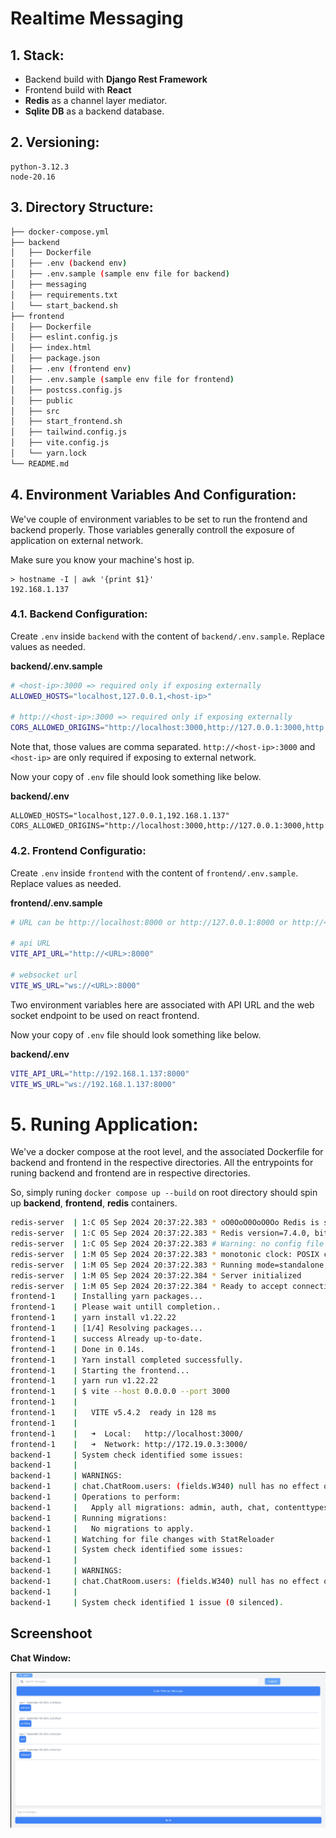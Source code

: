 # Realtime Messaging

## 1. Stack:
- Backend build with **Django Rest Framework**
- Frontend build with **React**
- **Redis** as a channel layer mediator.
- **Sqlite DB** as a backend database.

## 2. Versioning:

```
python-3.12.3
node-20.16
```

## 3. Directory Structure:

```sh
├── docker-compose.yml
├── backend
│   ├── Dockerfile
│   ├── .env (backend env)
│   ├── .env.sample (sample env file for backend)
│   ├── messaging
│   ├── requirements.txt
│   └── start_backend.sh
├── frontend
│   ├── Dockerfile
│   ├── eslint.config.js
│   ├── index.html
│   ├── package.json
│   ├── .env (frontend env)
│   ├── .env.sample (sample env file for frontend)
│   ├── postcss.config.js
│   ├── public
│   ├── src
│   ├── start_frontend.sh
│   ├── tailwind.config.js
│   ├── vite.config.js
│   └── yarn.lock
└── README.md
```

## 4. Environment Variables And Configuration:

We've couple of environment variables to be set to run the frontend and backend properly. Those variables generally controll the exposure of application on external network.

Make sure you know your machine's host ip.

```
> hostname -I | awk '{print $1}'
192.168.1.137
```


### 4.1. Backend Configuration:

Create `.env` inside ``backend`` with the content of ``backend/.env.sample``. Replace values as needed.

**backend/.env.sample**
```sh
# <host-ip>:3000 => required only if exposing externally
ALLOWED_HOSTS="localhost,127.0.0.1,<host-ip>"

# http://<host-ip>:3000 => required only if exposing externally
CORS_ALLOWED_ORIGINS="http://localhost:3000,http://127.0.0.1:3000,http://<host-ip>:3000"
```

Note that, those values are comma separated. ``http://<host-ip>:3000`` and ``<host-ip>`` are only required if exposing to external network.

Now your copy of ``.env`` file should look something like below.

**backend/.env**
```
ALLOWED_HOSTS="localhost,127.0.0.1,192.168.1.137"
CORS_ALLOWED_ORIGINS="http://localhost:3000,http://127.0.0.1:3000,http://192.168.1.137:3000"
```

### 4.2. Frontend Configuratio:

Create `.env` inside ``frontend`` with the content of ``frontend/.env.sample``. Replace values as needed.


**frontend/.env.sample**
```sh
# URL can be http://localhost:8000 or http://127.0.0.1:8000 or http://<host_ip>:8000

# api URL
VITE_API_URL="http://<URL>:8000"

# websocket url
VITE_WS_URL="ws://<URL>:8000"
```

Two environment variables here are associated with API URL and the web socket endpoint to be used on react frontend.

Now your copy of ``.env`` file should look something like below.

**backend/.env**
```sh
VITE_API_URL="http://192.168.1.137:8000"
VITE_WS_URL="ws://192.168.1.137:8000"
```

# 5. Runing Application:

We've a docker compose at the root level, and the associated Dockerfile for backend and frontend in the respective directories. All the entrypoints for runing backend and frontend are in respective directories. 

So, simply runing ``docker compose up --build`` on root directory should spin up **backend**, **frontend**, **redis** containers.

```sh
redis-server  | 1:C 05 Sep 2024 20:37:22.383 * oO0OoO0OoO0Oo Redis is starting oO0OoO0OoO0Oo
redis-server  | 1:C 05 Sep 2024 20:37:22.383 * Redis version=7.4.0, bits=64, commit=00000000, modified=0, pid=1, just started
redis-server  | 1:C 05 Sep 2024 20:37:22.383 # Warning: no config file specified, using the default config. In order to specify a config file use redis-server /path/to/redis.conf
redis-server  | 1:M 05 Sep 2024 20:37:22.383 * monotonic clock: POSIX clock_gettime
redis-server  | 1:M 05 Sep 2024 20:37:22.383 * Running mode=standalone, port=6379.
redis-server  | 1:M 05 Sep 2024 20:37:22.384 * Server initialized
redis-server  | 1:M 05 Sep 2024 20:37:22.384 * Ready to accept connections tcp
frontend-1    | Installing yarn packages...
frontend-1    | Please wait untill completion..
frontend-1    | yarn install v1.22.22
frontend-1    | [1/4] Resolving packages...
frontend-1    | success Already up-to-date.
frontend-1    | Done in 0.14s.
frontend-1    | Yarn install completed successfully.
frontend-1    | Starting the frontend...
frontend-1    | yarn run v1.22.22
frontend-1    | $ vite --host 0.0.0.0 --port 3000
frontend-1    | 
frontend-1    |   VITE v5.4.2  ready in 128 ms
frontend-1    | 
frontend-1    |   ➜  Local:   http://localhost:3000/
frontend-1    |   ➜  Network: http://172.19.0.3:3000/
backend-1     | System check identified some issues:
backend-1     | 
backend-1     | WARNINGS:
backend-1     | chat.ChatRoom.users: (fields.W340) null has no effect on ManyToManyField.
backend-1     | Operations to perform:
backend-1     |   Apply all migrations: admin, auth, chat, contenttypes, sessions, token_blacklist
backend-1     | Running migrations:
backend-1     |   No migrations to apply.
backend-1     | Watching for file changes with StatReloader
backend-1     | System check identified some issues:
backend-1     | 
backend-1     | WARNINGS:
backend-1     | chat.ChatRoom.users: (fields.W340) null has no effect on ManyToManyField.
backend-1     | 
backend-1     | System check identified 1 issue (0 silenced).
```


## Screenshoot

**Chat Window:**

![Sample](./images/chat_window.png)


